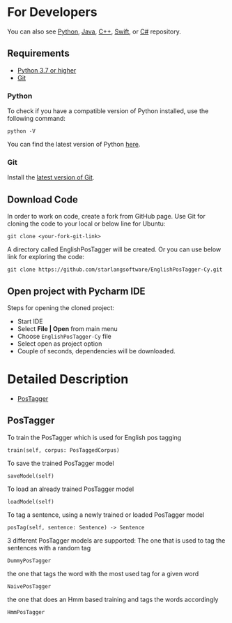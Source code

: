 For Developers
============
You can also see [Python](https://github.com/starlangsoftware/EnglishPosTagger-Py), [Java](https://github.com/starlangsoftware/EnglishPosTagger), [C++](https://github.com/starlangsoftware/EnglishPosTagger-CPP), [Swift](https://github.com/starlangsoftware/EnglishPosTagger-Swift), or [C#](https://github.com/starlangsoftware/EnglishPosTagger-CS) repository.

## Requirements

* [Python 3.7 or higher](#python)
* [Git](#git)

### Python 

To check if you have a compatible version of Python installed, use the following command:

    python -V
    
You can find the latest version of Python [here](https://www.python.org/downloads/).

### Git

Install the [latest version of Git](https://git-scm.com/book/en/v2/Getting-Started-Installing-Git).

## Download Code

In order to work on code, create a fork from GitHub page. 
Use Git for cloning the code to your local or below line for Ubuntu:

	git clone <your-fork-git-link>

A directory called EnglishPosTagger will be created. Or you can use below link for exploring the code:

	git clone https://github.com/starlangsoftware/EnglishPosTagger-Cy.git

## Open project with Pycharm IDE

Steps for opening the cloned project:

* Start IDE
* Select **File | Open** from main menu
* Choose `EnglishPosTagger-Cy` file
* Select open as project option
* Couple of seconds, dependencies will be downloaded. 

Detailed Description
============

+ [PosTagger](#postagger)

## PosTagger

To train the PosTagger which is used for English pos tagging 

	train(self, corpus: PosTaggedCorpus)
	
To save the trained PosTagger model

	saveModel(self)
	
To load an already trained PosTagger model

	loadModel(self)
	
To tag a sentence, using a newly trained or loaded PosTagger model

	posTag(self, sentence: Sentence) -> Sentence
	
3 different PosTagger models are supported: The one that is used to tag the sentences with a random tag

	DummyPosTagger
	
the one that tags the word with the most used tag for a given word

	NaivePosTagger
	
the one that does an Hmm based training and tags the words accordingly

	HmmPosTagger
